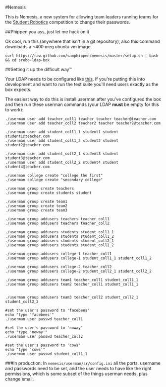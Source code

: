 #Nemesis

This is Nemesis, a new system for allowing team leaders running teams for the
[Student Robotics](http://studentrobotics.org) competition to change their passwords.

##Phippen you ass, just let me hack on it

Ok cool, run this (anywhere that isn't in a git repository), also this command
downloads a ~400 meg ubuntu vm image.

```shell
curl https://raw.github.com/samphippen/nemesis/master/setup.sh | bash && cd srobo-ldap-box
```

##Setting it up the difficult way™

Your LDAP needs to be configured like [this](https://www.studentrobotics.org/trac/wiki/PrepareLDAP).
If you're putting this into development and want to run the test suite you'll need
users exactly as the box expects.

The easiest way to do this is install userman after you've configured the box
and then run these userman commands (your LDAP **must** be empty for this to work):

```shell
./userman user add teacher_coll1 teacher teacher teacher@teacher.com
./userman user add teacher_coll2 teacher2 teacher teacher2@teacher.com

./userman user add student_coll1_1 student1 student student1@teacher.com
./userman user add student_coll1_2 student2 student student2@teacher.com

./userman user add student_coll2_1 student3 student student3@teacher.com
./userman user add student_coll2_2 student4 student student4@teacher.com

./userman college create "college the first"
./userman college create "secondary college"

./userman group create teachers
./userman group create students student

./userman group create team1
./userman group create team2
./userman group create team3

./userman group addusers teachers teacher_coll1
./userman group addusers teachers teacher_coll2

./userman group addusers students student_coll1_1
./userman group addusers students student_coll1_2
./userman group addusers students student_coll2_1
./userman group addusers students student_coll2_2

./userman group addusers college-1 teacher_coll1
./userman group addusers college-1 student_coll1_1 student_coll1_2

./userman group addusers college-2 teacher_coll2
./userman group addusers college-2 student_coll2_1 student_coll2_2

./userman group addusers team1 teacher_coll1 student_coll1_1
./userman group addusers team2 teacher_coll1 student_coll1_1


./userman group addusers team3 teacher_coll2 student_coll2_1 student_coll2_2

#set the user's password to 'facebees'
echo "type 'facebees'"
./userman user passwd teacher_coll1

#set the user's password to 'noway'
echo "type 'noway'"
./userman user passwd teacher_coll2

#set the user's password to 'cows'
echo "type 'cows'"
./userman user passwd student_coll1_1
```

###In production:
In `nemesis/userman/sr/config.ini` all the ports, username and passwords need
to be set, and the user needs to have like the right permissions, which is
some subset of the things userman needs, plus change email.
